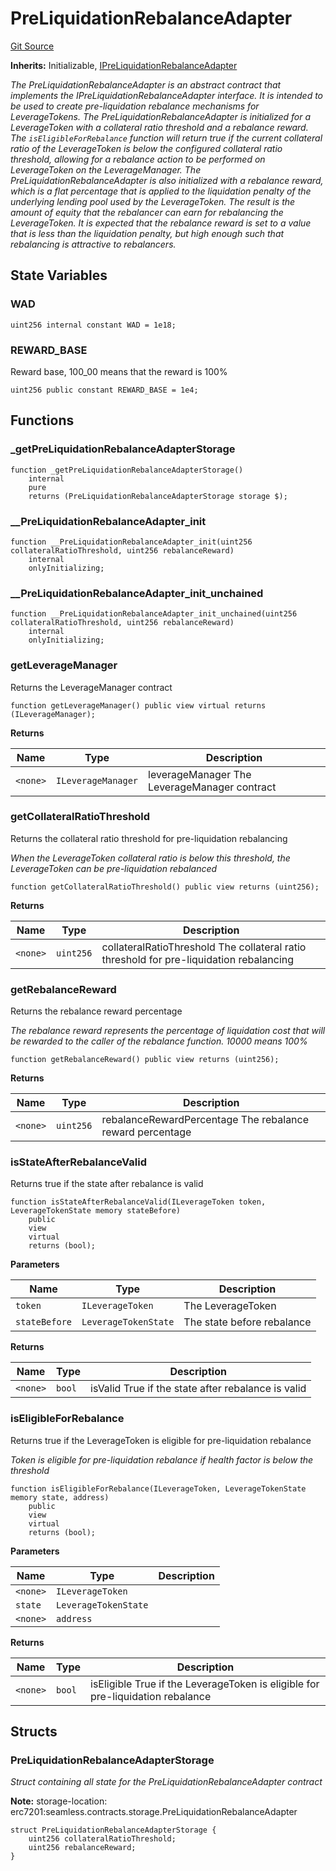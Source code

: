 # PreLiquidationRebalanceAdapter
[Git Source](https://github.com/seamless-protocol/ilm-v2/blob/e940fa5a38a4ecdb2ab814caac34ad52528360be/src/rebalance/PreLiquidationRebalanceAdapter.sol)

**Inherits:**
Initializable, [IPreLiquidationRebalanceAdapter](/src/interfaces/IPreLiquidationRebalanceAdapter.sol/interface.IPreLiquidationRebalanceAdapter.md)

*The PreLiquidationRebalanceAdapter is an abstract contract that implements the IPreLiquidationRebalanceAdapter interface.
It is intended to be used to create pre-liquidation rebalance mechanisms for LeverageTokens.
The PreLiquidationRebalanceAdapter is initialized for a LeverageToken with a collateral ratio threshold and a rebalance reward.
The `isEligibleForRebalance` function will return true if the current collateral ratio of the LeverageToken is below the configured
collateral ratio threshold, allowing for a rebalance action to be performed on LeverageToken on the LeverageManager.
The PreLiquidationRebalanceAdapter is also initialized with a rebalance reward, which is a flat percentage that is applied to the
liquidation penalty of the underlying lending pool used by the LeverageToken. The result is the amount of equity that the rebalancer
can earn for rebalancing the LeverageToken. It is expected that the rebalance reward is set to a value that is less than the liquidation penalty,
but high enough such that rebalancing is attractive to rebalancers.*


## State Variables
### WAD

```solidity
uint256 internal constant WAD = 1e18;
```


### REWARD_BASE
Reward base, 100_00 means that the reward is 100%


```solidity
uint256 public constant REWARD_BASE = 1e4;
```


## Functions
### _getPreLiquidationRebalanceAdapterStorage


```solidity
function _getPreLiquidationRebalanceAdapterStorage()
    internal
    pure
    returns (PreLiquidationRebalanceAdapterStorage storage $);
```

### __PreLiquidationRebalanceAdapter_init


```solidity
function __PreLiquidationRebalanceAdapter_init(uint256 collateralRatioThreshold, uint256 rebalanceReward)
    internal
    onlyInitializing;
```

### __PreLiquidationRebalanceAdapter_init_unchained


```solidity
function __PreLiquidationRebalanceAdapter_init_unchained(uint256 collateralRatioThreshold, uint256 rebalanceReward)
    internal
    onlyInitializing;
```

### getLeverageManager

Returns the LeverageManager contract


```solidity
function getLeverageManager() public view virtual returns (ILeverageManager);
```
**Returns**

|Name|Type|Description|
|----|----|-----------|
|`<none>`|`ILeverageManager`|leverageManager The LeverageManager contract|


### getCollateralRatioThreshold

Returns the collateral ratio threshold for pre-liquidation rebalancing

*When the LeverageToken collateral ratio is below this threshold, the LeverageToken can be pre-liquidation
rebalanced*


```solidity
function getCollateralRatioThreshold() public view returns (uint256);
```
**Returns**

|Name|Type|Description|
|----|----|-----------|
|`<none>`|`uint256`|collateralRatioThreshold The collateral ratio threshold for pre-liquidation rebalancing|


### getRebalanceReward

Returns the rebalance reward percentage

*The rebalance reward represents the percentage of liquidation cost that will be rewarded to the caller of the
rebalance function. 10000 means 100%*


```solidity
function getRebalanceReward() public view returns (uint256);
```
**Returns**

|Name|Type|Description|
|----|----|-----------|
|`<none>`|`uint256`|rebalanceRewardPercentage The rebalance reward percentage|


### isStateAfterRebalanceValid

Returns true if the state after rebalance is valid


```solidity
function isStateAfterRebalanceValid(ILeverageToken token, LeverageTokenState memory stateBefore)
    public
    view
    virtual
    returns (bool);
```
**Parameters**

|Name|Type|Description|
|----|----|-----------|
|`token`|`ILeverageToken`|The LeverageToken|
|`stateBefore`|`LeverageTokenState`|The state before rebalance|

**Returns**

|Name|Type|Description|
|----|----|-----------|
|`<none>`|`bool`|isValid True if the state after rebalance is valid|


### isEligibleForRebalance

Returns true if the LeverageToken is eligible for pre-liquidation rebalance

*Token is eligible for pre-liquidation rebalance if health factor is below the threshold*


```solidity
function isEligibleForRebalance(ILeverageToken, LeverageTokenState memory state, address)
    public
    view
    virtual
    returns (bool);
```
**Parameters**

|Name|Type|Description|
|----|----|-----------|
|`<none>`|`ILeverageToken`||
|`state`|`LeverageTokenState`||
|`<none>`|`address`||

**Returns**

|Name|Type|Description|
|----|----|-----------|
|`<none>`|`bool`|isEligible True if the LeverageToken is eligible for pre-liquidation rebalance|


## Structs
### PreLiquidationRebalanceAdapterStorage
*Struct containing all state for the PreLiquidationRebalanceAdapter contract*

**Note:**
storage-location: erc7201:seamless.contracts.storage.PreLiquidationRebalanceAdapter


```solidity
struct PreLiquidationRebalanceAdapterStorage {
    uint256 collateralRatioThreshold;
    uint256 rebalanceReward;
}
```

